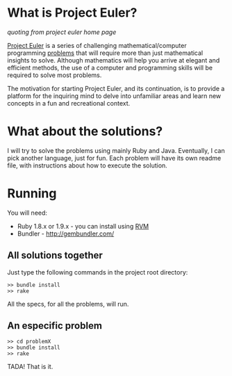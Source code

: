 # What is Project Euler?

_quoting from project euler home page_

[Project Euler](http://projecteuler.net/) is a series of challenging mathematical/computer programming [problems](http://projecteuler.net/index.php?section=problems) that will require more than just mathematical insights to solve. Although mathematics will help you arrive at elegant and efficient methods, the use of a computer and programming skills will be required to solve most problems.

The motivation for starting Project Euler, and its continuation, is to provide a platform for the inquiring mind to delve into unfamiliar areas and learn new concepts in a fun and recreational context.

# What about the solutions?

I will try to solve the problems using mainly Ruby and Java. Eventually, I can pick another language, just for fun. Each problem will have its own readme file, with instructions about how to execute the solution.

# Running

You will need:

 * Ruby 1.8.x or 1.9.x - you can install using [RVM](http://rvm.beginrescueend.com/)
 * Bundler - <http://gembundler.com/>

## All solutions together

Just type the following commands in the project root directory:

    >> bundle install
    >> rake

All the specs, for all the problems, will run.

## An especific problem

    >> cd problemX
    >> bundle install
    >> rake

TADA! That is it.

